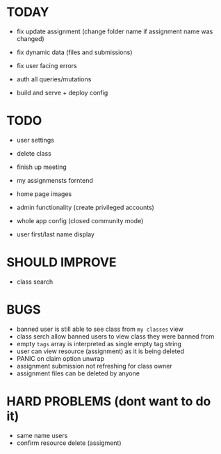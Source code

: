 # TODAY

- fix update assignment (change folder name if assignment name was changed)
- fix dynamic data (files and submissions)

- fix user facing errors
- auth all queries/mutations

- build and serve + deploy config

# TODO

- user settings
- delete class
- finish up meeting
- my assignmensts forntend

- home page images
- admin functionality (create privileged accounts)
- whole app config (closed community mode)
- user first/last name display

# SHOULD IMPROVE

- class search

# BUGS

- banned user is still able to see class from `my classes` view
- class serch allow banned users to view class they were banned from
- empty `tags` array is interpreted as single empty tag string
- user can view resource (assignment) as it is being deleted
- PANIC on claim option unwrap
- assignment submission not refreshing for class owner
- assignment files can be deleted by anyone

# HARD PROBLEMS (dont want to do it)

- same name users
- confirm resource delete (assigment)

